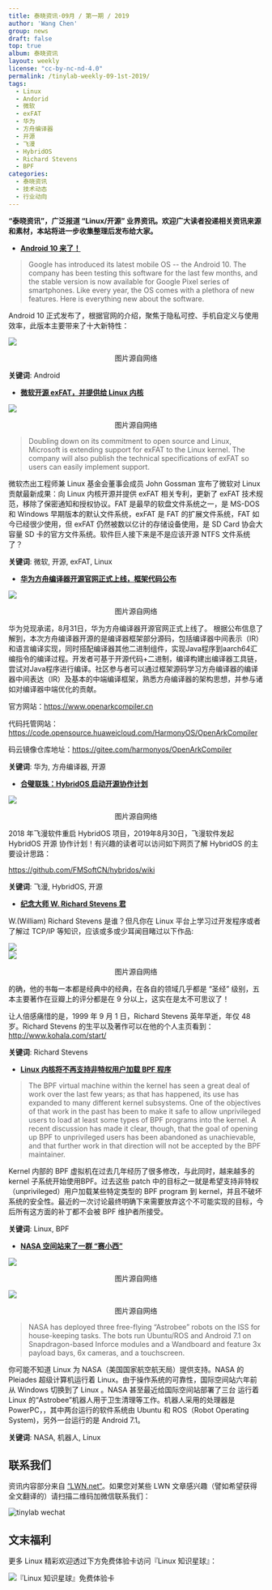 ```yaml
---
title: 泰晓资讯·09月 / 第一期 / 2019
author: 'Wang Chen'
group: news
draft: false
top: true
album: 泰晓资讯
layout: weekly
license: "cc-by-nc-nd-4.0"
permalink: /tinylab-weekly-09-1st-2019/
tags:
  - Linux
  - Andorid
  - 微软
  - exFAT
  - 华为
  - 方舟编译器
  - 开源
  - 飞漫
  - HybridOS
  - Richard Stevens
  - BPF
categories:
  - 泰晓资讯
  - 技术动态
  - 行业动向
---
```


**“泰晓资讯”，广泛报道 “Linux/开源” 业界资讯。欢迎广大读者投递相关资讯来源和素材，本站将进一步收集整理后发布给大家。**

- [**Android 10 来了！**](https://www.gizbot.com/mobile/news/android-10-goes-official-here-are-the-new-features/articlecontent-pf106699-062115.html)

> Google has introduced its latest mobile OS -- the Android 10. The company has been testing this software for the last few months, and the stable version is now available for Google Pixel series of smartphones. Like every year, the OS comes with a plethora of new features. Here is everything new about the software.

Android 10 正式发布了，根据官网的介绍，聚焦于隐私可控、手机自定义与使用效率，此版本主要带来了十大新特性：

![](/wp-content/uploads/2019/09/android10.jpg)
<center>图片源自网络</center>

**关键词**: Android

- [**微软开源 exFAT，并提供给 Linux 内核**](https://www.tfir.io/2019/08/28/microsoft-brings-exfat-support-to-linux/)

![](/wp-content/uploads/2019/09/ms-linux.png)
<center>图片源自网络</center>

> Doubling down on its commitment to open source and Linux, Microsoft is extending support for exFAT to the Linux kernel. The company will also publish the technical specifications of exFAT so users can easily implement support.

微软杰出工程师兼 Linux 基金会董事会成员 John Gossman 宣布了微软对 Linux 贡献最新成果：向 Linux 内核开源并提供 exFAT 相关专利，更新了 exFAT 技术规范，移除了保密通知和授权协议。FAT 是最早的软盘文件系统之一，是 MS-DOS 和 Windows 早期版本的默认文件系统，exFAT 是 FAT 的扩展文件系统，FAT 如今已经很少使用，但 exFAT 仍然被数以亿计的存储设备使用，是 SD Card 协会大容量 SD 卡的官方文件系统。软件巨人接下来是不是应该开源 NTFS 文件系统了？

**关键词**: 微软, 开源, exFAT, Linux

- [**华为方舟编译器开源官网正式上线，框架代码公布**](http://www.itpub.net/2019/09/05/3040/)

![](/wp-content/uploads/2019/09/hw.jpg)
<center>图片源自网络</center>


华为兑现承诺，8月31日，华为方舟编译器开源官网正式上线了。
根据公布信息了解到，本次方舟编译器开源的是编译器框架部分源码，包括编译器中间表示（IR）和语言编译实现，同时搭配编译器其他二进制组件，实现Java程序到aarch64汇编指令的编译过程。开发者可基于开源代码+二进制，编译构建出编译器工具链，尝试对Java程序进行编译。社区参与者可以通过框架源码学习方舟编译器的编译器中间表达（IR）及基本的中端编译框架，熟悉方舟编译器的架构思想，并参与诸如对编译器中端优化的贡献。

官方网站：https://www.openarkcompiler.cn

代码托管网站：https://code.opensource.huaweicloud.com/HarmonyOS/OpenArkCompiler

码云镜像仓库地址：https://gitee.com/harmonyos/OpenArkCompiler

**关键词**: 华为, 方舟编译器, 开源

- [**合璧联珠：HybridOS 启动开源协作计划**](https://mp.weixin.qq.com/s/Zl_2i1H5J1ZvS8m9REZWqA)

![](/wp-content/uploads/2019/09/hybridos.png)
<center>图片源自网络</center>


2018 年飞漫软件重启 HybridOS 项目，2019年8月30日，飞漫软件发起 HybridOS 开源 协作计划！有兴趣的读者可以访问如下网页了解 HybridOS 的主要设计思路：

https://github.com/FMSoftCN/hybridos/wiki

**关键词**: 飞漫, HybridOS, 开源

- [**纪念大师 W. Richard Stevens 君**](https://en.wikipedia.org/wiki/W._Richard_Stevens)

W.(William) Richard Stevens 是谁？但凡你在 Linux 平台上学习过开发程序或者了解过 TCP/IP 等知识，应该或多或少耳闻目睹过以下作品:

![](/wp-content/uploads/2019/09/richard.jpg)  
![](/wp-content/uploads/2019/09/richard2.jpg)
<center>图片源自网络</center>


的确，他的书每一本都是经典中的经典，在各自的领域几乎都是 “圣经” 级别，五本主要著作在豆瓣上的评分都是在 9 分以上，这实在是太不可思议了！

让人倍感痛惜的是，1999 年 9 月 1 日，Richard Stevens 英年早逝，年仅 48 岁。Richard Stevens 的生平以及著作可以在他的个人主页看到：http://www.kohala.com/start/

**关键词**: Richard Stevens

- [**Linux 内核将不再支持非特权用户加载 BPF 程序**](https://lwn.net/Articles/796328/)

> The BPF virtual machine within the kernel has seen a great deal of work over the last few years; as that has happened, its use has expanded to many different kernel subsystems. One of the objectives of that work in the past has been to make it safe to allow unprivileged users to load at least some types of BPF programs into the kernel. A recent discussion has made it clear, though, that the goal of opening up BPF to unprivileged users has been abandoned as unachievable, and that further work in that direction will not be accepted by the BPF maintainer.

Kernel 内部的 BPF 虚拟机在过去几年经历了很多修改，与此同时，越来越多的 kernel 子系统开始使用BPF。过去这些 patch 中的目标之一就是希望支持非特权（unprivileged）用户加载某些特定类型的 BPF program 到 kernel，并且不破坏系统的安全性。最近的一次讨论最终明确下来需要放弃这个不可能实现的目标，今后所有这方面的补丁都不会被 BPF 维护者所接受。

**关键词**: Linux, BPF

- [**NASA 空间站来了一群 “赛小西”**](http://linuxgizmos.com/space-station-welcomes-free-flying-ubuntu-powered-autonomous-robots/)

![](/wp-content/uploads/2019/09/saier.png)
<center>图片源自网络</center>

![](/wp-content/uploads/2019/09/nasa.png)
<center>图片源自网络</center>

> NASA has deployed three free-flying “Astrobee” robots on the ISS for house-keeping tasks. The bots run Ubuntu/ROS and Android 7.1 on Snapdragon-based Inforce modules and a Wandboard and feature 3x payload bays, 6x cameras, and a touchscreen.

你可能不知道 Linux 为 NASA（美国国家航空航天局）提供支持。NASA 的 Pleiades 超级计算机运行着 Linux。由于操作系统的可靠性，国际空间站六年前 从 Windows 切换到了 Linux 。NASA 甚至最近给国际空间站部署了三台 运行着 Linux 的“Astrobee”机器人用于卫生清理等工作。机器人采用的处理器是 PowerPC，，其中两台运行的软件系统由 Ubuntu 和 ROS（Robot Operating System)，另外一台运行的是 Android 7.1。

**关键词**: NASA, 机器人, Linux

## 联系我们

资讯内容部分来自 [“LWN.net“](https://lwn.net/)。如果您对某些 LWN 文章感兴趣（譬如希望获得全文翻译的）请扫描二维码加微信联系我们：

![tinylab wechat](/images/wechat/tinylab.jpg)

## 文末福利

更多 Linux 精彩欢迎透过下方免费体验卡访问『Linux 知识星球』：

![『Linux 知识星球』免费体验卡](http://tinylab.org/images/xingqiu/planet-free-card.jpg)
